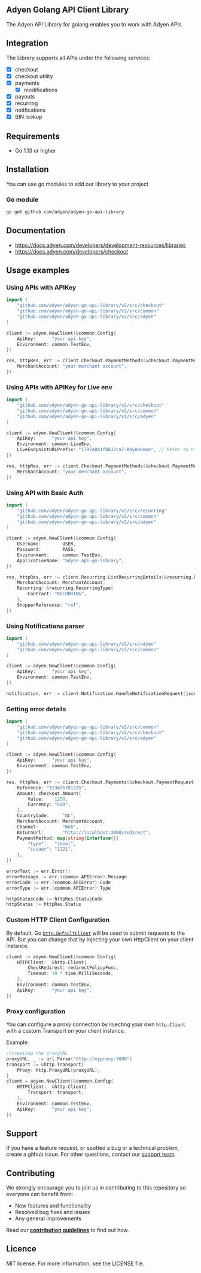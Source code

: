 ## Adyen Golang API Client Library

The Adyen API Library for golang enables you to work with Adyen APIs.

## Integration

The Library supports all APIs under the following services:

-   [x] checkout
-   [x] checkout utility
-   [x] payments
    -   [x] modifications
-   [x] payouts
-   [x] recurring
-   [x] notifications
-   [x] BIN lookup

## Requirements

-   Go 1.13 or higher

## Installation

You can use go modules to add our library to your project

### Go module

```bash
go get github.com/adyen/adyen-go-api-library
```

## Documentation

-   https://docs.adyen.com/developers/development-resources/libraries
-   https://docs.adyen.com/developers/checkout

## Usage examples

### Using APIs with APIKey

```go
import (
	"github.com/adyen/adyen-go-api-library/v2/src/checkout"
	"github.com/adyen/adyen-go-api-library/v2/src/common"
	"github.com/adyen/adyen-go-api-library/v2/src/adyen"
)

client := adyen.NewClient(&common.Config{
    ApiKey:      "your api key",
    Environment: common.TestEnv,
})

res, httpRes, err := client.Checkout.PaymentMethods(&checkout.PaymentMethodsRequest{
    MerchantAccount: "your merchant account",
})
```

### Using APIs with APIKey for Live env

```go
import (
    "github.com/adyen/adyen-go-api-library/v2/src/checkout"
    "github.com/adyen/adyen-go-api-library/v2/src/common"
	"github.com/adyen/adyen-go-api-library/v2/src/adyen"
)

client := adyen.NewClient(&common.Config{
    ApiKey:      "your api key",
    Environment: common.LiveEnv,
    LiveEndpointURLPrefix: "1797a841fbb37ca7-AdyenDemo", // Refer to https://docs.adyen.com/development-resources/live-endpoints#live-url-prefix
})

res, httpRes, err := client.Checkout.PaymentMethods(&checkout.PaymentMethodsRequest{
    MerchantAccount: "your merchant account",
})
```

### Using API with Basic Auth

```go
import (
    "github.com/adyen/adyen-go-api-library/v2/src/recurring"
    "github.com/adyen/adyen-go-api-library/v2/src/common"
	"github.com/adyen/adyen-go-api-library/v2/src/adyen"
)

client := adyen.NewClient(&common.Config{
    Username:        USER,
    Password:        PASS,
    Environment:     common.TestEnv,
    ApplicationName: "adyen-api-go-library",
})

res, httpRes, err := client.Recurring.ListRecurringDetails(&recurring.RecurringDetailsRequest{
    MerchantAccount: MerchantAccount,
    Recurring: &recurring.RecurringType{
        Contract: "RECURRING",
    },
    ShopperReference: "ref",
})
```

### Using Notifications parser

```go
import (
    "github.com/adyen/adyen-go-api-library/v2/src/adyen"
    "github.com/adyen/adyen-go-api-library/v2/src/common"
)

client := adyen.NewClient(&common.Config{
    ApiKey:      "your api key",
    Environment: common.TestEnv,
})

notification, err := client.Notification.HandleNotificationRequest(jsonRequestString)
```

### Getting error details

```go
import (
	"github.com/adyen/adyen-go-api-library/v2/src/common"
	"github.com/adyen/adyen-go-api-library/v2/src/checkout"
	"github.com/adyen/adyen-go-api-library/v2/src/adyen"
)

client := adyen.NewClient(&common.Config{
    ApiKey:      "your api key",
    Environment: common.TestEnv,
})

res, httpRes, err := client.Checkout.Payments(&checkout.PaymentRequest{
    Reference: "123456781235",
    Amount: checkout.Amount{
        Value:    1250,
        Currency: "EUR",
    },
    CountryCode:     "NL",
    MerchantAccount: MerchantAccount,
    Channel:         "Web",
    ReturnUrl:       "http://localhost:3000/redirect",
    PaymentMethod: map[string]interface{}{
        "type":   "ideal",
        "issuer": "1121",
    },
})

errorText := err.Error()
errorMessage := err.(common.APIError).Message
errorCode := err.(common.APIError).Code
errorType := err.(common.APIError).Type

httpStatusCode := httpRes.StatusCode
httpStatus := httpRes.Status
```

### Custom HTTP Client Configuration

By default, Go [`http.DefaultClient`](https://golang.org/pkg/net/http/) will be used to submit requests to the API. But you can change that by injecting your own HttpClient on your client instance.

```go
client := adyen.NewClient(&common.Config{
    HTTPClient:  &http.Client{
        CheckRedirect: redirectPolicyFunc,
        Timeout: 10 * time.MilliSeconds,
    },
    Environment: common.TestEnv,
    ApiKey:      "your api key",
})
```

### Proxy configuration

You can configure a proxy connection by injecting your own `http.Client` with a custom Transport on your client instance.

Example:

```go
//creating the proxyURL
proxyURL, _ := url.Parse("http://myproxy:7000")
transport := &http.Transport{
    Proxy: http.ProxyURL(proxyURL),
}
client = adyen.NewClient(&common.Config{
    HTTPClient:  &http.Client{
        Transport: transport,
    },
    Environment: common.TestEnv,
    ApiKey:      "your api key",
})
```

## Support

If you have a feature request, or spotted a bug or a technical problem, create a github issue. For other questions, contact our [support team](https://support.adyen.com/hc/en-us/requests/new?ticket_form_id=360000705420).

## Contributing

We strongly encourage you to join us in contributing to this repository so everyone can benefit from:

-   New features and functionality
-   Resolved bug fixes and issues
-   Any general improvements

Read our [**contribution guidelines**](CONTRIBUTING.md) to find out how.

## Licence

MIT license. For more information, see the LICENSE file.
